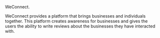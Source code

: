 WeConnect.

WeConnect provides a platform that brings businesses and individuals together. This platform creates awareness for businesses and gives the users the ability to write reviews about the businesses they have interacted with.


